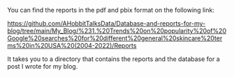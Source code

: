 You can find the reports in the pdf and pbix format on the following link: 

https://github.com/AHobbitTalksData/Database-and-reports-for-my-blog/tree/main/My_Blog/%231.%20Trends%20on%20popularity%20of%20Google%20searches%20for%20different%20general%20skincare%20terms%20in%20USA%20(2004-2022)/Reports 

It takes you to a directory that contains the reports and the database for a post I wrote for my blog. 
